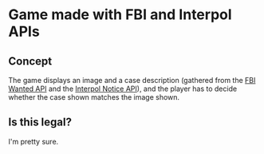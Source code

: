 # Game made with FBI and Interpol APIs

## Concept
The game displays an image and a case description (gathered from the [FBI Wanted API](https://www.fbi.gov/wanted/api) and the [Interpol Notice API](https://interpol.api.bund.dev/)), and the player has to decide whether the case shown matches the image shown.

## Is this legal?
I'm pretty sure.